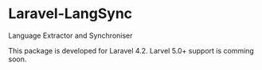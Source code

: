 # Laravel-LangSync
Language Extractor and Synchroniser

This package is developed for Laravel 4.2. Larvel 5.0+ support is comming soon.
